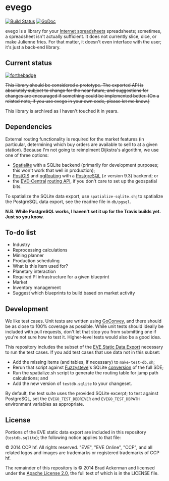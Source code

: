 # evego

[![Build Status](https://travis-ci.org/backerman/evego.svg?branch=master)](https://travis-ci.org/backerman/evego)
[![GoDoc](https://godoc.org/github.com/backerman/evego?status.svg)](https://godoc.org/github.com/backerman/evego)

evego is a library for your [Internet spreadsheets][eve] spreadsheets;
sometimes, a spreadsheet isn't actually sufficient. It does not currently slice,
dice, or make Julienne fries. For that matter, it doesn't even interface with
the user; it's just a back-end library.

[eve]: http://www.eveonline.com/

## Current status

[![forthebadge](https://forthebadge.com/images/badges/contains-cat-gifs.svg)](https://forthebadge.com)

~~This library should be considered a prototype. The exported API is absolutely
subject to change for the near future, and suggestions for changes are
encouraged if something could be implemented better. (On a related note, if you
use evego in your own code, please let me know.)~~

This library is archived as I haven't touched it in years.

## Dependencies

External routing functionality is required for the market features (in
particular, determining which buy orders are available to sell to at a given
station). Because I'm not going to reimplment Dijkstra's algorithm, we use
one of three options:

* [Spatialite][spatialite] with a SQLite backend (primarily for development
  purposes; this won't work that well in production);
* [PostGIS][postgis] and [pgRouting][pgrouting] with a [PostgreSQL][pgsql] (≥ version 9.3) backend; or
* the [EVE-Central][evecentral] [routing API][ecapi], if you don't care to
  set up the geospatial bits.

To spatialize the SQLite data export, use `spatialize-sqlite.sh`; to spatialize the PostgreSQL data export, see the readme file in `db/pgsql`.

**N.B. While PostgreSQL works, I haven't set it up for the Travis builds yet. Just so you know.**

[spatialite]: https://www.gaia-gis.it/fossil/libspatialite/index
[pgsql]: http://www.postgresql.org
[postgis]: http://www.postgis.net
[pgrouting]: http://pgrouting.org
[evecentral]: https://eve-central.com
[ecapi]: https://eve-central.com/home/develop.html

## To-do list

- Industry
 - Reprocessing calculations
 - Mining planner
 - Production scheduling
 - What is this item used for?
- Planetary interaction
 - Required PI infrastructure for a given blueprint
- Market
 - Inventory management
 - Suggest which blueprints to build based on market activity

## Development

We like test cases. Unit tests are written using [GoConvey][convey], and there
should be as close to 100% coverage as possible. While unit tests should ideally
be included with pull requests, don't let that stop you from submitting one if
you're not sure how to test it. Higher-level tests would also be a good idea.

[convey]: http://goconvey.co/

This repository includes the subset of the [EVE Static Data Export][sde]
necessary to run the test cases. If you add test cases that use data not in
this subset:

* Add the missing items (and tables, if necessary) to `make-test-db.sh`;
* Rerun that script against [Fuzzysteve][steve]'s SQLite [conversion] of the
full SDE;
* Run the spatialize.sh script to generate the routing table for jump path
calculations; and
* Add the new version of `testdb.sqlite` to your changeset.

By default, the test suite uses the provided SQLite excerpt; to test against PostgreSQL, set the `EVEGO_TEST_DBDRIVER` and `EVEGO_TEST_DBPATH` environment variables as appropriate.

[conversion]: https://www.fuzzwork.co.uk/dump/
[sde]: https://developers.eveonline.com/resource/static-data-export
[steve]: https://www.fuzzwork.co.uk/

## License

Portions of the EVE static data export are included in this repository
(`testdb.sqlite`); the following notice applies to that file:

© 2014 CCP hf. All rights reserved. "EVE", "EVE Online", "CCP", and all related
logos and images are trademarks or registered trademarks of CCP hf.

The remainder of this repository is © 2014 Brad Ackerman and licensed under the
[Apache License 2.0][apache], the full text of which is in the LICENSE file.

[apache]: http://www.apache.org/licenses/LICENSE-2.0
